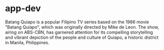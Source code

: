 # app-dev
Batang Quiapo is a popular Filipino TV series based on the 1986 movie "Batang Quiapo", which was originally directed by Mike de Leon. The show, airing on ABS-CBN, has garnered attention for its compelling storytelling and vibrant depiction of the people and culture of Quiapo, a historic district in Manila, Philippines.
